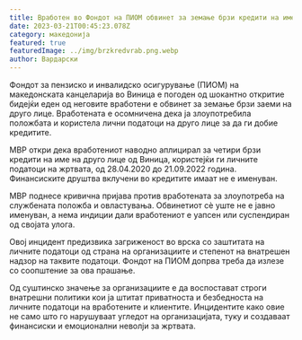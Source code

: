 ```yaml
---
title: Вработен во Фондот на ПИОМ обвинет за земање брзи кредити на име на друго лице
date: 2023-03-21T00:45:23.078Z
category: македонија
featured: true
featuredImage: ../img/brzkredvrab.png.webp
author: Вардарски
---
```


Фондот за пензиско и инвалидско осигурување (ПИОМ) на македонската канцеларија во Виница е погоден од шокантно откритие бидејќи еден од неговите вработени е обвинет за земање брзи заеми на друго лице. Вработената е осомничена дека ја злоупотребила положбата и користела лични податоци на друго лице за да ги добие кредитите.

МВР откри дека вработениот наводно аплицирал за четири брзи кредити на име на друго лице од Виница, користејќи ги личните податоци на жртвата, од 28.04.2020 до 21.09.2022 година. Финансиските друштва вклучени во кредитите имаат не е именуван.

МВР поднесе кривична пријава против вработената за злоупотреба на службената положба и овластувања. Обвинетиот сè уште не е јавно именуван, а нема индиции дали вработениот е уапсен или суспендиран од својата улога.

Овој инцидент предизвика загриженост во врска со заштитата на личните податоци од страна на организациите и степенот на внатрешен надзор на таквите податоци. Фондот на ПИОМ допрва треба да излезе со соопштение за ова прашање.

Од суштинско значење за организациите е да воспостават строги внатрешни политики кои ја штитат приватноста и безбедноста на личните податоци на вработените и клиентите. Инцидентите како овие не само што го нарушуваат угледот на организацијата, туку и создаваат финансиски и емоционални неволји за жртвата.
